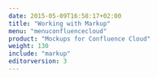```yaml
---
date: 2015-05-09T16:58:17+02:00
title: "Working with Markup"
menu: "menuconfluencecloud"
product: "Mockups for Confluence Cloud"
weight: 130
include: "markup"
editorversion: 3
---
```

